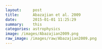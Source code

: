 ```yaml
---
layout:     post
title:      Abazajian et al. 2009
date:       2015-01-01 11:25:29
summary:    this
categories: astrophysics
image: /images/Abazajian2009.png
raw_image: /images/raw/Abazajian2009.png
---
```

